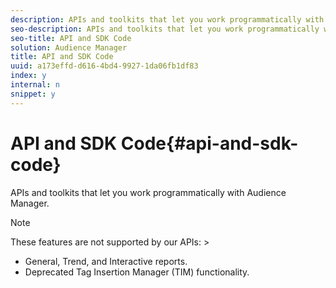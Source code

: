 ```yaml
---
description: APIs and toolkits that let you work programmatically with Audience Manager.
seo-description: APIs and toolkits that let you work programmatically with Audience Manager.
seo-title: API and SDK Code
solution: Audience Manager
title: API and SDK Code
uuid: a173effd-d616-4bd4-9927-1da06fb1df83
index: y
internal: n
snippet: y
---
```


# API and SDK Code{#api-and-sdk-code}

APIs and toolkits that let you work programmatically with Audience Manager.

>[!NOTE]
>
>These features are not supported by our APIs: >
>* General, Trend, and Interactive reports. 
>* Deprecated Tag Insertion Manager (TIM) functionality. 
>

